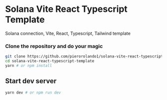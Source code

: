 # Solana Vite React Typescript Template
Solana connection, Vite, React, Typescript, Tailwind template

### Clone the repository and do your magic
```bash
git clone https://github.com/pierorolando1/solana-vite-react-typescript-template
cd solana-vite-react-typescript-template
yarn # or npm install
```
## Start dev server
```bash
yarn dev # or npm run dev
```
